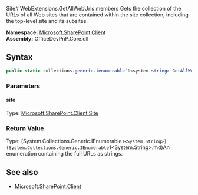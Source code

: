Site# WebExtensions.GetAllWebUrls members
Gets the collection of the URLs of all Web sites that are contained within the site collection, 
            including the top-level site and its subsites.  

**Namespace:** [Microsoft.SharePoint.Client](Microsoft.SharePoint.Client.md)  
**Assembly:** OfficeDevPnP.Core.dll  
## Syntax
```C#
public static collections.generic.ienumerable`1<system.string> GetAllWebUrls(Site)
```
### Parameters
#### site
Type: [Microsoft.SharePoint.Client.Site](Microsoft.SharePoint.Client.Site.md) 
#### 
### Return Value
Type: [System.Collections.Generic.IEnumerable`1<System.String>](System.Collections.Generic.IEnumerable`1<System.String>.md)An enumeration containing the full URLs as strings.
## See also
- [Microsoft.SharePoint.Client](Microsoft.SharePoint.Client.md)

